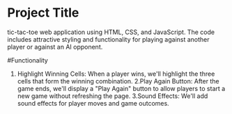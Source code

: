 
# Project Title

  tic-tac-toe web application using HTML, CSS, and JavaScript. The code includes attractive styling and functionality for playing against another player or against an AI opponent.

  #Functionality
 1. Highlight Winning Cells: When a player wins, we'll highlight the three cells that form the winning combination.
2.Play Again Button: After the game ends, we'll display a "Play Again" button to allow players to start a new game without refreshing the page.
3.Sound Effects: We'll add sound effects for player moves and game outcomes.

